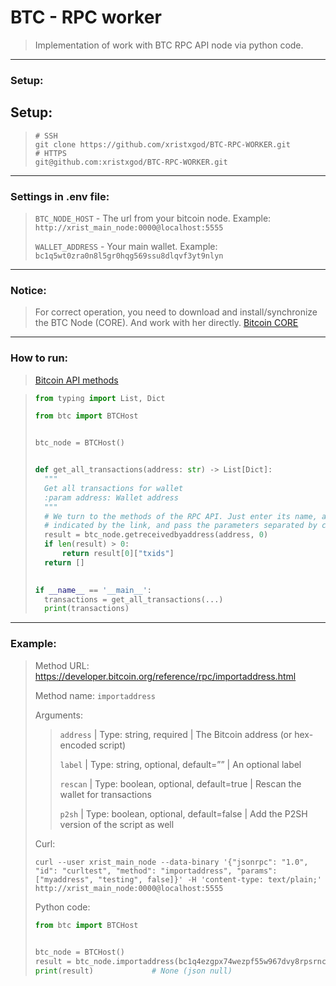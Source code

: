 # BTC - RPC worker

>Implementation of work with BTC RPC API node via python code.

-----
### Setup:
## Setup:
>```shell
> # SSH
> git clone https://github.com/xristxgod/BTC-RPC-WORKER.git
> # HTTPS
> git@github.com:xristxgod/BTC-RPC-WORKER.git
>```

-----
### Settings in .env file:
> `BTC_NODE_HOST` - The url from your bitcoin node. Example: `http://xrist_main_node:0000@localhost:5555`
> 
> `WALLET_ADDRESS` - Your main wallet. Example: `bc1q5wt0zra0n8l5gr0hqg569ssu8dlqvf3yt9nlyn`

-----
### Notice:
> For correct operation, you need to download and install/synchronize the BTC Node (CORE). 
> And work with her directly. [Bitcoin CORE](https://bitcoincore.org/en/download/)

-----
### How to run:
> [Bitcoin API methods](https://developer.bitcoin.org/reference/rpc/)

> ```python
> from typing import List, Dict
> 
> from btc import BTCHost
> 
> 
> btc_node = BTCHost()
> 
> 
> def get_all_transactions(address: str) -> List[Dict]:
>   """
>   Get all transactions for wallet
>   :param address: Wallet address
>   """
>   # We turn to the methods of the RPC API. Just enter its name, as
>   # indicated by the link, and pass the parameters separated by commas.
>   result = btc_node.getreceivedbyaddress(address, 0) 
>   if len(result) > 0:
>       return result[0]["txids"]
>   return []
> 
>   
> if __name__ == '__main__':
>   transactions = get_all_transactions(...)
>   print(transactions)
> 
> ```

-----
### Example:
> Method URL: https://developer.bitcoin.org/reference/rpc/importaddress.html
> 
> Method name: `importaddress` 
> 
> Arguments: 
>> `address` | Type: string, required | The Bitcoin address (or hex-encoded script)
>>
>> `label` | Type: string, optional, default=”” | An optional label
>>
>> `rescan` | Type: boolean, optional, default=true | Rescan the wallet for transactions
>>
>> `p2sh` | Type: boolean, optional, default=false | Add the P2SH version of the script as well
> 
> Curl:
> ```shell
> curl --user xrist_main_node --data-binary '{"jsonrpc": "1.0", "id": "curltest", "method": "importaddress", "params": ["myaddress", "testing", false]}' -H 'content-type: text/plain;' http://xrist_main_node:0000@localhost:5555
> ```
>
> Python code:
> ```python
> from btc import BTCHost
>  
>
> btc_node = BTCHost()
> result = btc_node.importaddress(bc1q4ezgpx74wezpf55w967dvy8rpsrncptgw0u8a7, "", True, False)
> print(result)             # None (json null)
> ```